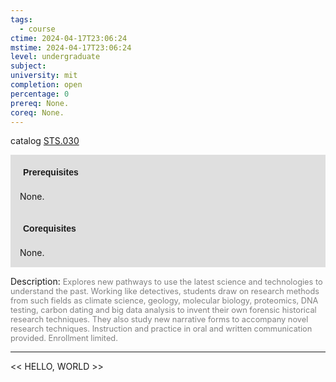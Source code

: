 ```yaml
---
tags:
  - course
ctime: 2024-04-17T23:06:24
mstime: 2024-04-17T23:06:24
level: undergraduate
subject: 
university: mit
completion: open
percentage: 0
prereq: None.
coreq: None.
---
```


catalog [STS.030](http://student.mit.edu/catalog/mSTSa.html#STS.030)

<span style="display: block; padding: 15px; background-color: rgb(100, 100, 100, 0.2);"><font id="m_prereq4188_0" style="display: block; font-family: Arial, sans-serif; font-weight: bold; padding: 5px">Prerequisites</font><br><span id="prereq4188_0">None.</span></span>
<span style="display: block; padding: 15px; background-color: rgb(100, 100, 100, 0.2);"><font id="m_coreq4188_0" style="display: block; font-family: Arial, sans-serif; font-weight: bold; padding: 5px">Corequisites</font><br><span id="coreq4188_0">None.</span></span>

<font style="">Description:</font>
<font style="color: grey; font-size: 0.8rem;">Explores new pathways to use the latest science and technologies to understand the past. Working like detectives, students draw on research methods from such fields as climate science, geology, molecular biology, proteomics, DNA testing, carbon dating and big data analysis to invent their own forensic historical research techniques. They also study new narrative forms to accompany novel research techniques. Instruction and practice in oral and written communication provided. Enrollment limited.</font>



---

<< HELLO, WORLD >>

